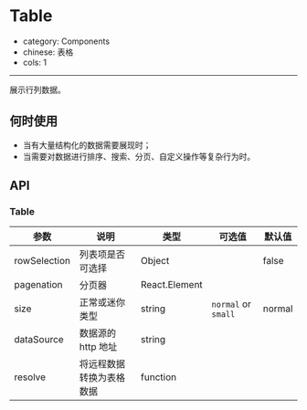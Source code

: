 # Table

- category: Components
- chinese: 表格
- cols: 1

---

展示行列数据。

## 何时使用

- 当有大量结构化的数据需要展现时；
- 当需要对数据进行排序、搜索、分页、自定义操作等复杂行为时。

## API

### Table

| 参数          | 说明                     | 类型          |  可选值             | 默认值  |
|---------------|--------------------------|---------------|---------------------|---------|
| rowSelection  | 列表项是否可选择         | Object        |                     | false   |
| pagenation    | 分页器                   | React.Element |                     |         |
| size          | 正常或迷你类型           | string        | `normal` or `small` | normal  |
| dataSource    | 数据源的 http 地址       | string        |                     |         |
| resolve       | 将远程数据转换为表格数据 | function      |                     |         |
